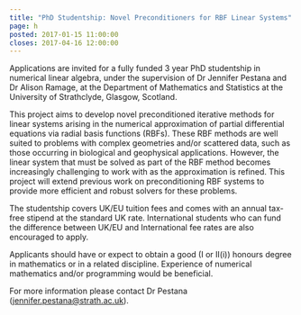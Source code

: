 ```yaml
---
title: "PhD Studentship: Novel Preconditioners for RBF Linear Systems"
page: h
posted: 2017-01-15 11:00:00
closes: 2017-04-16 12:00:00
---
```

Applications are invited for a fully funded 3 year PhD studentship in 
numerical linear algebra, under the supervision of Dr Jennifer Pestana
and Dr Alison Ramage, at the Department of Mathematics and Statistics 
at the University of Strathclyde, Glasgow, Scotland. 

This project aims to develop novel preconditioned iterative methods 
for linear systems arising in the numerical approximation of partial 
differential equations via radial basis functions (RBFs). These RBF 
methods are well suited to problems with complex geometries and/or 
scattered data, such as those occurring in biological and geophysical 
applications. However, the linear system that must be solved as part 
of the RBF method becomes increasingly challenging to work with as the 
approximation is refined. This project will extend previous work on 
preconditioning RBF systems to provide more efficient and robust solvers 
for these problems. 

The studentship covers UK/EU tuition fees and comes with an annual 
tax-free stipend at the standard UK rate. International students who 
can fund the difference between UK/EU and International fee rates are 
also encouraged to apply. 

Applicants should have or expect to obtain a good (I or II(i)) honours 
degree in mathematics or in a related discipline. Experience of 
numerical mathematics and/or programming would be beneficial. 

For more information please contact Dr Pestana (<jennifer.pestana@strath.ac.uk>). 